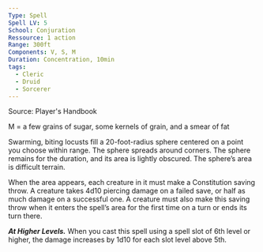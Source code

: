 ```yaml
---
Type: Spell
Spell LV: 5
School: Conjuration
Ressource: 1 action
Range: 300ft
Components: V, S, M
Duration: Concentration, 10min
tags:
  - Cleric
  - Druid
  - Sorcerer
---
```

Source: Player's Handbook

M = a few grains of sugar, some kernels of grain, and a smear of fat

Swarming, biting locusts fill a 20-foot-radius sphere centered on a point you choose within range. The sphere spreads around corners. The sphere remains for the duration, and its area is lightly obscured. The sphere’s area is difficult terrain.

When the area appears, each creature in it must make a Constitution saving throw. A creature takes 4d10 piercing damage on a failed save, or half as much damage on a successful one. A creature must also make this saving throw when it enters the spell’s area for the first time on a turn or ends its turn there.

**_At Higher Levels._** When you cast this spell using a spell slot of 6th level or higher, the damage increases by 1d10 for each slot level above 5th.